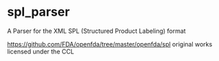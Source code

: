 # spl_parser
A Parser for the XML SPL (Structured Product Labeling) format

https://github.com/FDA/openfda/tree/master/openfda/spl
original works licensed under the CCL